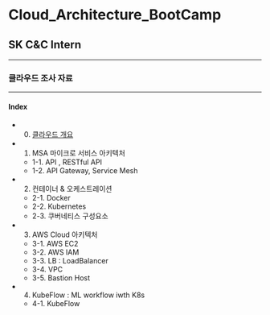 # Cloud_Architecture_BootCamp
## SK C&C Intern  
---
### 클라우드 조사 자료  
---
#### Index
  - 0. [클라우드 개요](https://github.com/DamianoPark/Cloud_Architecture_BootCamp/blob/master/note/0.%20What%20is%20Cloud.md)  
  - 1. MSA 마이크로 서비스 아키텍처 
    - 1-1. API , RESTful API   
    - 1-2. API Gateway, Service Mesh  
  - 2. 컨테이너 & 오케스트레이션  
    - 2-1. Docker
    - 2-2. Kubernetes
    - 2-3. 쿠버네티스 구성요소  
  - 3. AWS Cloud 아키텍처
    - 3-1. AWS EC2
    - 3-2. AWS IAM
    - 3-3. LB : LoadBalancer
    - 3-4. VPC
    - 3-5. Bastion Host
  - 4. KubeFlow : ML workflow iwth K8s 
    - 4-1. KubeFlow
    
